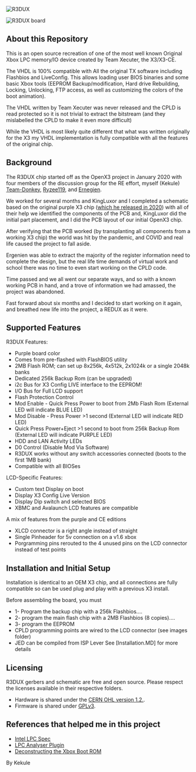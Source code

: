 
![R3DUX](https://github.com/Kekule-OXC/R3DUX/blob/main/images/redux.JPG?raw=true)

![R3DUX board](https://github.com/Kekule-OXC/R3DUX/blob/main/Hardware/R3DUX%20bottom.JPG?raw=true)

## About this Repository
This is an open source recreation of one of the most well known Original Xbox LPC memory/IO device created by Team Xecuter, the X3/X3-CE.

The VHDL is 100% compatible with All the original TX software including Flashbios and LiveConfig. This allows loading user BIOS binaries and some basic Xbox tools (EEPROM Backup/modification, Hard drive Rebuilding, Locking, Unlocking, FTP access, as well as customizing the colors of the boot animation).  
  
The VHDL written by Team Xecuter was never released and the CPLD is read protected so it is not trivial to extract the bitstream (and they mislabelled the CPLD to make it even more difficult)

While the VHDL is most likely quite different that what was written originally for the X3 my VHDL implementation is fully compatible with all the features of the original chip.
## Background
The R3DUX chip started off as the OpenX3 project in January 2020 with four members of the discussion group for the RE effort, myself (Kekule)  [Team-Donkey](https://github.com/bolwire),  [Ryzee119](https://github.com/Ryzee119),  and [Ernegien](https://github.com/Ernegien).  

We worked for several months and KingLuxor and I completed a schematic based on the original purple X3 chip ([which he released in 2020](https://github.com/bolwire/OpenX3_Public))  with all of their help we identified the components of the PCB and, KingLuxor did the initial part placement, and I did the PCB layout of our initial OpenX3 chip.  

After verifying that the PCB worked (by transplanting all components from a working X3 chip)  the world was hit by the pandemic, and COVID and real life caused the project to fall aside.    

Ergenien was able to extract the majority of the register information need to complete the design, but the real life time demands of virtual work and school there was no time to even start working on the CPLD code.  
 
Time passed and we all went our separate ways, and so with a known working PCB in hand, and a trove of information we had amassed, the project was abandoned.

Fast forward about six months and I decided to start working on it again, and breathed new life into the project, a REDUX as it were.


## Supported Features

R3DUX Features: 

* Purple board color
* Comes from pre-flashed with FlashBIOS utility
* 2MB Flash ROM; can set up 8x256k, 4x512k, 2x1024k or a single 2048k banks
* Dedicated 256k Backup Rom (can be upgraded) 
* i2c Bus for X3 Config LIVE interface to the EEPROM! 
* I/O Bus for Full LCD support 
* Flash Protection Control 
* Mod Enable - Quick Press Power to boot from 2Mb Flash Rom (External LED will indicate BLUE LED) 
* Mod Disable - Press Power >1 second (External LED will indicate RED LED) 
* Quick Press Power+Eject >1 second to boot from 256k Backup Rom (External LED will indicate PURPLE LED) 
* HDD and LAN Activity LEDs
* D0 Control (Disable Mod Via Software) 
* R3DUX works without any switch accessories connected (boots to the first 1MB bank)
* Compatible with all BIOSes 

LCD-Specific Features:
* Custom text Display on boot 
* Display X3 Config Live Version 
* Display Dip switch and selected BIOS
* XBMC and Avalaunch LCD features are compatible

A mix of features from the purple and CE editions
* XLCD connector is a right angle instead of straight
* Single Pinheader for 5v connection on a v1.6 xbox
* Porgramming pins rerouted to the 4 unused pins on the LCD connector instead of test points




## Installation and Initial Setup
Installation is identical to an OEM X3 chip, and all connections are fully compatible so can be used plug and play with a previous X3 install.
 
 Before assembling the board, you must 
 * 1- Program the backup chip with a 256k Flashbios.... 
 * 2- program the main flash chip with a 2MB Flashbios (8 copies).... 
 * 3- program the EEPROM
 * CPLD programming points are wired to the LCD connector (see images folder)
 * JED can be compiled from ISP Lever
See [Installation.MD] for more details

## Licensing
R3DUX gerbers and schematic are free and open source. Please respect the licenses available in their respective folders.
  *  Hardware is shared under the [CERN OHL version 1.2.](https://ohwr.org/cernohl).
  *  Firmware is shared under [GPLv3](https://www.gnu.org/licenses/quick-guide-gplv3.en.html).
 
## References that helped me in this project
  * [Intel LPC Spec](https://www.intel.com/content/dam/www/program/design/us/en/documents/low-pin-count-interface-specification.pdf)
  * [LPC Analyser Plugin](https://github.com/Ryzee119/LPCAnalyzer)  
  * [Deconstructing the Xbox Boot ROM](https://mborgerson.com/deconstructing-the-xbox-boot-rom/)

By Kekule
